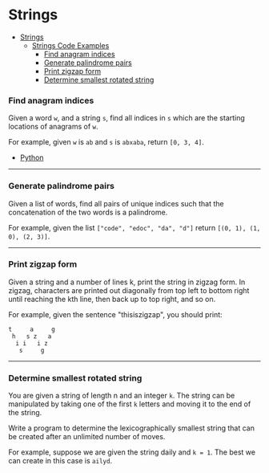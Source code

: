 # Strings

- [Strings](#strings)
  - [Strings Code Examples](#strings-code-examples)
    - [Find anagram indices](#find-anagram-indices)
    - [Generate palindrome pairs](#generate-palindrome-pairs)
    - [Print zigzap form](#print-zigzap-form)
    - [Determine smallest rotated string](#determine-smallest-rotated-string)

### Find anagram indices

Given a word `w`, and a string `s`, find all indices in `s` which are the starting locations of anagrams of `w`.

For example, given `w` is `ab` and `s` is `abxaba`, return `[0, 3, 4]`.

- [Python](python/find_anagram_indices.py)

---

### Generate palindrome pairs

Given a list of words, find all pairs of unique indices such that the concatenation of the two words is a palindrome.

For example, given the list `["code", "edoc", "da", "d"]` return `[(0, 1), (1, 0), (2, 3)]`.

---

### Print zigzap form

Given a string and a number of lines k, print the string in zigzag form. In zigzag, characters are printed out diagonally from top left to bottom right until reaching the kth line, then back up to top right, and so on.

For example, given the sentence "thisiszigzap", you should print:

```
t     a     g
 h   s z   a
  i i   i z
   s     g
```

---

### Determine smallest rotated string

You are given a string of length n and an integer `k`. The string can be manipulated by taking one of the first `k` letters and moving it to the end of the string.

Write a program to determine the lexicographically smallest string that can be created after an unlimited number of moves.

For example, suppose we are given the string daily and `k = 1`. The best we can create in this case is `ailyd`.
